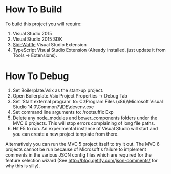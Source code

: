 # How To Build

To build this project you will require:

1. Visual Studio 2015
2. Visual Studio 2015 SDK
3. [SideWaffle](https://visualstudiogallery.msdn.microsoft.com/a16c2d07-b2e1-4a25-87d9-194f04e7a698) Visual Studio Extension
4. TypeScript Visual Studio Extension (Already installed, just update it from Tools -> Extensions).

# How To Debug

1. Set Boilerplate.Vsix as the start-up project.
2. Open Boilerplate.Vsix Project Properties -> Debug Tab
3. Set 'Start external program' to:
   C:\Program Files (x86)\Microsoft Visual Studio 14.0\Common7\IDE\devenv.exe
4. Set command line arguments to:
   /rootsuffix Exp
5. Delete any node_modules and bower_components folders under the MVC 6 projects. This will stop errors complaining of long file paths.
6. Hit F5 to run. An experimental instance of Visual Studio will start and you can create a new project template from there.

Alternatively you can run the MVC 5 project itself to try it out. The MVC 6 projects cannot be run because of Microsoft's failure to implement comments in the various JSON config files which are required for the feature selection wizard (See http://blog.getify.com/json-comments/ for why this is silly).
